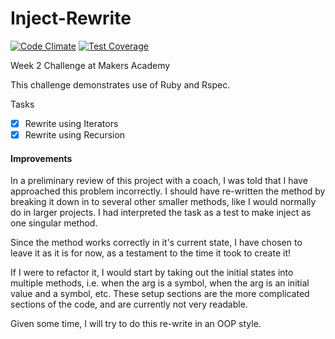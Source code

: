 Inject-Rewrite
==============

[![Code Climate](https://codeclimate.com/github/nickbdyer/inject-rewrite/badges/gpa.svg)](https://codeclimate.com/github/nickbdyer/inject-rewrite) [![Test Coverage](https://codeclimate.com/github/nickbdyer/inject-rewrite/badges/coverage.svg)](https://codeclimate.com/github/nickbdyer/inject-rewrite)

Week 2 Challenge at Makers Academy

This challenge demonstrates use of Ruby and Rspec.

Tasks

- [x] Rewrite using Iterators
- [x] Rewrite using Recursion

#### Improvements

In a preliminary review of this project with a coach, I was told that I have approached this problem incorrectly. I should have re-written the method by breaking it down in to several other smaller methods, like I would normally do in larger projects. I had interpreted the task as a test to make inject as one singular method.

Since the method works correctly in it's current state, I have chosen to leave it as it is for now, as a testament to the time it took to create it!

If I were to refactor it, I would start by taking out the initial states into multiple methods, i.e. when the arg is a symbol, when the arg is an initial value and a symbol, etc. 
These setup sections are the more complicated sections of the code, and are currently not very readable. 

Given some time, I will try to do this re-write in an OOP style. 
